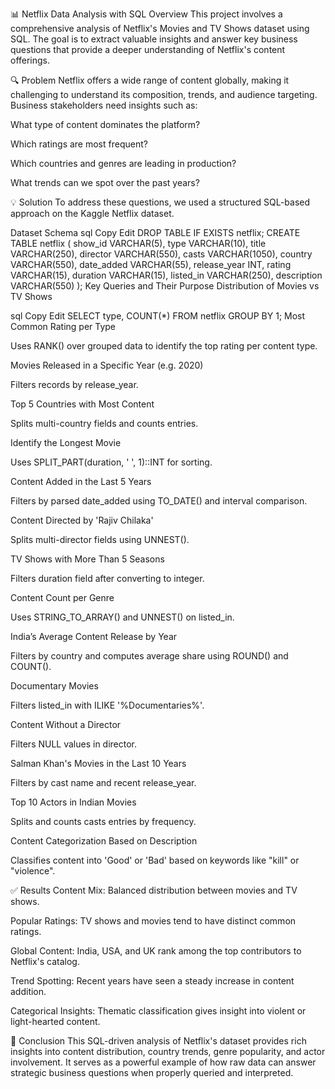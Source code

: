 [logo]: https://github.com/FIKRI-Mehdi/Netflix_SQL_Project/blob/main/logo.png "Logo Title Text 2"
📊 Netflix Data Analysis with SQL
Overview
This project involves a comprehensive analysis of Netflix's Movies and TV Shows dataset using SQL. The goal is to extract valuable insights and answer key business questions that provide a deeper understanding of Netflix's content offerings.

🔍 Problem
Netflix offers a wide range of content globally, making it challenging to understand its composition, trends, and audience targeting. Business stakeholders need insights such as:

What type of content dominates the platform?

Which ratings are most frequent?

Which countries and genres are leading in production?

What trends can we spot over the past years?

💡 Solution
To address these questions, we used a structured SQL-based approach on the Kaggle Netflix dataset.

Dataset Schema
sql
Copy
Edit
DROP TABLE IF EXISTS netflix;
CREATE TABLE netflix (
    show_id      VARCHAR(5),
    type         VARCHAR(10),
    title        VARCHAR(250),
    director     VARCHAR(550),
    casts        VARCHAR(1050),
    country      VARCHAR(550),
    date_added   VARCHAR(55),
    release_year INT,
    rating       VARCHAR(15),
    duration     VARCHAR(15),
    listed_in    VARCHAR(250),
    description  VARCHAR(550)
);
Key Queries and Their Purpose
Distribution of Movies vs TV Shows

sql
Copy
Edit
SELECT type, COUNT(*) FROM netflix GROUP BY 1;
Most Common Rating per Type

Uses RANK() over grouped data to identify the top rating per content type.

Movies Released in a Specific Year (e.g. 2020)

Filters records by release_year.

Top 5 Countries with Most Content

Splits multi-country fields and counts entries.

Identify the Longest Movie

Uses SPLIT_PART(duration, ' ', 1)::INT for sorting.

Content Added in the Last 5 Years

Filters by parsed date_added using TO_DATE() and interval comparison.

Content Directed by 'Rajiv Chilaka'

Splits multi-director fields using UNNEST().

TV Shows with More Than 5 Seasons

Filters duration field after converting to integer.

Content Count per Genre

Uses STRING_TO_ARRAY() and UNNEST() on listed_in.

India’s Average Content Release by Year

Filters by country and computes average share using ROUND() and COUNT().

Documentary Movies

Filters listed_in with ILIKE '%Documentaries%'.

Content Without a Director

Filters NULL values in director.

Salman Khan's Movies in the Last 10 Years

Filters by cast name and recent release_year.

Top 10 Actors in Indian Movies

Splits and counts casts entries by frequency.

Content Categorization Based on Description

Classifies content into 'Good' or 'Bad' based on keywords like "kill" or "violence".

✅ Results
Content Mix: Balanced distribution between movies and TV shows.

Popular Ratings: TV shows and movies tend to have distinct common ratings.

Global Content: India, USA, and UK rank among the top contributors to Netflix's catalog.

Trend Spotting: Recent years have seen a steady increase in content addition.

Categorical Insights: Thematic classification gives insight into violent or light-hearted content.

📌 Conclusion
This SQL-driven analysis of Netflix's dataset provides rich insights into content distribution, country trends, genre popularity, and actor involvement. It serves as a powerful example of how raw data can answer strategic business questions when properly queried and interpreted.

